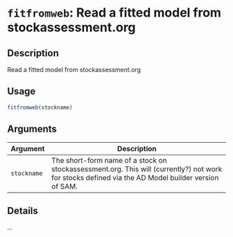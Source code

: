 # `fitfromweb`: Read a fitted model from stockassessment.org

## Description


 Read a fitted model from stockassessment.org


## Usage

```r
fitfromweb(stockname)
```


## Arguments

Argument      |Description
------------- |----------------
```stockname```     |     The short-form name of a stock on stockassessment.org. This will (currently?) not work for stocks defined via the AD Model builder version of SAM.

## Details


 ...


